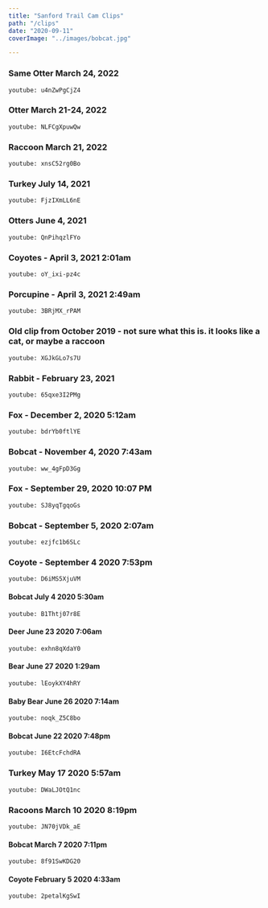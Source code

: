 ```yaml
---
title: "Sanford Trail Cam Clips"
path: "/clips"
date: "2020-09-11"
coverImage: "../images/bobcat.jpg"

---
```


> 
### Same Otter March 24, 2022

`youtube: u4nZwPgCjZ4`

### Otter March 21-24, 2022

`youtube: NLFCgXpuwQw`

### Raccoon March 21, 2022

`youtube: xnsC52rg0Bo`



### Turkey July 14, 2021

`youtube: FjzIXmLL6nE`



### Otters June 4, 2021

`youtube: QnPihqzlFYo`



### Coyotes  -  April 3, 2021 2:01am

`youtube: oY_ixi-pz4c`




### Porcupine - April 3, 2021 2:49am

`youtube: 3BRjMX_rPAM`




### Old clip from October 2019 - not sure what this is. it looks like a cat, or maybe a raccoon

`youtube: XGJkGLo7s7U`




### Rabbit - February 23, 2021

`youtube: 65qxe3I2PMg`




### Fox - December 2, 2020 5:12am

`youtube: bdrYb0ftlYE`




### Bobcat - November 4, 2020 7:43am

`youtube: ww_4gFpD3Gg`




### Fox - September 29, 2020  10:07 PM

`youtube: SJ8yqTgqoGs`




### Bobcat - September 5, 2020   2:07am

`youtube: ezjfc1b6SLc`




### Coyote - September 4 2020   7:53pm

`youtube: D6iMS5XjuVM`




#### Bobcat  July 4 2020 5:30am

`youtube: B1Thtj07r8E`




#### Deer June 23 2020 7:06am

`youtube: exhn8qXdaY0`




#### Bear June 27 2020 1:29am

`youtube: lEoykXY4hRY`



#### Baby Bear June 26 2020  7:14am

`youtube: noqk_Z5C8bo`



#### Bobcat June 22 2020  7:48pm

`youtube: I6EtcFchdRA`




### Turkey May 17 2020   5:57am

`youtube: DWaLJOtQ1nc`




### Racoons March 10 2020   8:19pm

`youtube: JN70jVDk_aE`




#### Bobcat March 7 2020 7:11pm

`youtube: 8f91SwKDG20`




#### Coyote February 5 2020 4:33am


`youtube: 2petalKgSwI`

